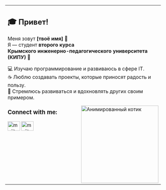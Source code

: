 <p align="center">
  <table>
    <tr>
      <td style="vertical-align: top; width: 60%; text-align: left;">

  ## 🎓 Привет!

  Меня зовут **[твоё имя]** 👋  
  Я — студент **второго курса**  
  **Крымского инженерно-педагогического университета (КИПУ)** 🏫  

  💻 Изучаю программирование и развиваюсь в сфере IT.  
  ☕ Люблю создавать проекты, которые приносят радость и пользу.  
  🚀 Стремлюсь развиваться и вдохновлять других своим примером.

<img align="right" src="https://i.gifer.com/7efs.gif" alt="Анимированный котик" width="250"/>
</p>



<h3 align="left">Connect with me:</h3>
<p align="left">
<a href="https://instagram.com/mejit_098" target="blank"><img align="center" src="https://raw.githubusercontent.com/rahuldkjain/github-profile-readme-generator/master/src/images/icons/Social/instagram.svg" alt="mejit_098" height="30" width="40" /></a>
<a href="https://discord.gg/mejitseyt" target="blank"><img align="center" src="https://raw.githubusercontent.com/rahuldkjain/github-profile-readme-generator/master/src/images/icons/Social/discord.svg" alt="mejitseyt" height="30" width="40" /></a>
</p>
